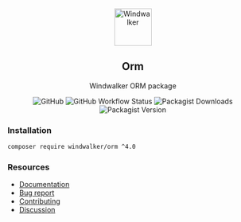 <p align="center">
    <br/>
    <img src="https://user-images.githubusercontent.com/1639206/151679867-8df93936-e4af-4677-a6f3-eb33d27e038b.svg" alt="Windwalker"
        height="75">
    <br/>
</p>

<h2 align="center">Orm</h2>

<p align="center">
    Windwalker ORM package
</p>

<p align="center">
    <img alt="GitHub" src="https://img.shields.io/github/license/windwalker-io/orm?style=flat-square">
    <img alt="GitHub Workflow Status" src="https://img.shields.io/github/actions/workflow/status/windwalker-io/orm/ci.yml?label=test&style=flat-square">
    <img alt="Packagist Downloads" src="https://img.shields.io/packagist/dt/windwalker/orm?style=flat-square">
    <img alt="Packagist Version" src="https://img.shields.io/packagist/v/windwalker/orm?style=flat-square">
</p>

### Installation

```bash
composer require windwalker/orm ^4.0
```

### Resources

- [Documentation](https://windwalker.io/documentation/components/orm/)
- [Bug report](https://github.com/windwalker-io/framework)
- [Contributing](https://github.com/windwalker-io/framework)
- [Discussion](https://github.com/windwalker-io/framework/discussions)

